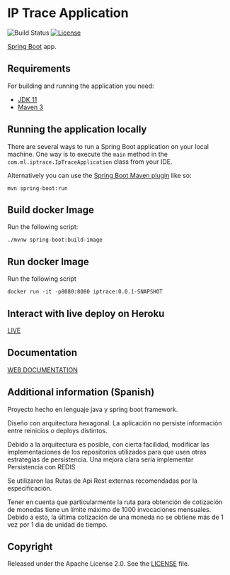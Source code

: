 # IP Trace Application

![Build Status](https://travis-ci.org/codecentric/springboot-sample-app.svg?branch=master)
[![License](http://img.shields.io/:license-apache-blue.svg)](http://www.apache.org/licenses/LICENSE-2.0.html)

[Spring Boot](http://projects.spring.io/spring-boot/) app.

## Requirements

For building and running the application you need:

- [JDK 11](http://www.oracle.com/technetwork/java/javase/downloads/jdk8-downloads-2133151.html)
- [Maven 3](https://maven.apache.org)

## Running the application locally

There are several ways to run a Spring Boot application on your local machine. One way is to execute the `main` method in the `com.ml.iptrace.IpTraceApplication` class from your IDE.

Alternatively you can use the [Spring Boot Maven plugin](https://docs.spring.io/spring-boot/docs/current/reference/html/build-tool-plugins-maven-plugin.html) like so:

```shell
mvn spring-boot:run
```

## Build docker Image

Run the following script:
```shell
./mvnw spring-boot:build-image
```

## Run docker Image

Run the following script
```shell
docker run -it -p8080:8080 iptrace:0.0.1-SNAPSHOT
```

## Interact with live deploy on Heroku

[LIVE](https://ip-trace.herokuapp.com/)

## Documentation

[WEB DOCUMENTATION](https://ip-trace-docs.herokuapp.com/)

## Additional information (Spanish)


Proyecto hecho en lenguaje java y spring boot framework. 

Diseño con arquitectura hexagonal.
La aplicación no persiste información entre reinicios o deploys distintos.

Debido a la arquitectura es posible, con cierta facilidad, modificar las implementaciones de los repositorios utilizados para que usen otras estrategias de persistencia.
Una mejora clara sería implementar Persistencia con REDIS

Se utilizaron las Rutas de Api Rest externas recomendadas por la especificación.

Tener en cuenta que particularmente la ruta para obtención de cotización de monedas tiene un límite máximo de
1000 invocaciones mensuales. Debido a esto, la última cotización de una moneda no se obtiene más de 1 vez por 1 dia de unidad de tiempo.

## Copyright

Released under the Apache License 2.0. See the [LICENSE](https://github.com/codecentric/springboot-sample-app/blob/master/LICENSE) file.
